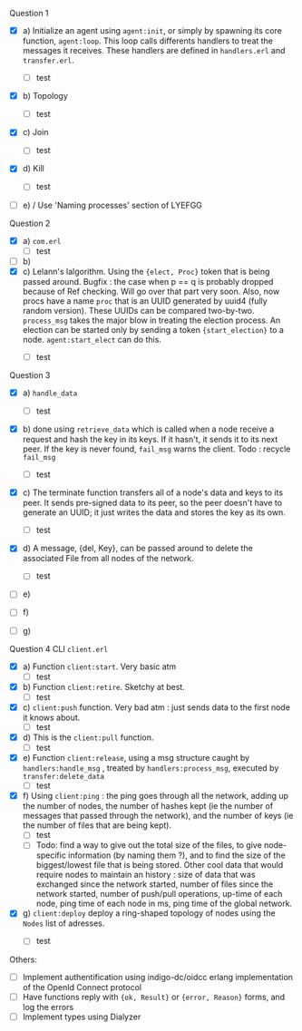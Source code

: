 Question 1

- [x] a) Initialize an agent using `agent:init`, or simply by spawning its core function, `agent:loop`. This loop calls differents handlers to treat the messages it receives. These handlers are defined in `handlers.erl` and `transfer.erl`.
  - [ ] test 
- [x] b) Topology
  - [ ] test
- [x] c) Join
  - [ ] test
- [x] d) Kill
  - [ ] test
- [ ] e) / Use 'Naming processes' section of LYEFGG



Question 2

- [x] a) `com.erl`
  - [ ] test
- [ ] b)
- [x] c) Lelann's lalgorithm. Using the `{elect, Proc}` token that is being passed around. Bugfix : the case when p == q is probably dropped because of Ref checking. Will go over that part very soon. Also, now procs have a name `proc` that is an UUID generated by uuid4 (fully random version). These UUIDs can be compared two-by-two. `process_msg` takes the major blow in treating the election process. An election can be started only by sending a token `{start_election}` to a node. `agent:start_elect` can do this. 
  - [ ] test



Question 3

- [x] a) `handle_data`
  - [ ] test
- [x] b) done using `retrieve_data` which is called when a node receive a request and hash the key in its keys. If it hasn't, it sends it to its next peer. If the key is never found, `fail_msg` warns the client. Todo : recycle `fail_msg`
  - [ ] test
- [x] c) The terminate function transfers all of a node's data and keys to its peer. It sends pre-signed data to its peer, so the peer doesn't have to generate an UUID; it just writes the data and stores the key as its own.
  - [ ] test
- [x] d) A message, {del, Key}, can be passed around to delete the associated File from all nodes of the network.
  - [ ] test
- [ ] e)
- [ ] f)
- [ ] g)



Question 4 CLI `client.erl`

- [x] a) Function `client:start`. Very basic atm
  - [ ] test
- [x] b) Function `client:retire`. Sketchy at best.
  - [ ] test
- [x] c) `client:push` function. Very bad atm : just sends data to the first node it knows about.
  - [ ] test
- [x] d) This is the `client:pull` function.
  - [ ] test
- [x] e) Function `client:release`, using a msg structure caught by `handlers:handle_msg` , treated by `handlers:process_msg`, executed by `transfer:delete_data`
  - [ ] test
- [x] f) Using `client:ping` : the ping goes through all the network, adding up the number of nodes, the number of hashes kept (ie the number of messages that passed through the network), and the number of keys (ie the number of files that are being kept).
  - [ ] test 
  - [ ] Todo: find a way to give out the total size of the files, to give node-specific information (by naming them ?), and to find the size of the biggest/lowest file that is being stored. Other cool data that would require nodes to maintain an history : size of data that was exchanged since the network started, number of files since the network started, number of push/pull operations, up-time of each node, ping time of each node in ms, ping time of the global network.
- [x] g) `client:deploy` deploy a ring-shaped topology of nodes using the `Nodes` list of adresses.
  - [ ] test




Others:

- [ ] Implement authentification using indigo-dc/oidcc erlang implementation of the OpenId Connect protocol
- [ ] Have functions reply with `{ok, Result}` or `{error, Reason}` forms, and log the errors
- [ ] Implement types using Dialyzer